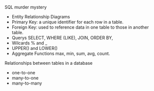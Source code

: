 SQL murder mystery
- Entity Relationship Diagrams
- Primary Key​: a unique identifier for each row in a table.
- Foreign Key​: used to reference data in one table to those in another table.
- Querys SELECT, WHERE (LIKE), JOIN, ORDER BY,
- Wilcards % and _ 
- UPPER() and LOWER()
- Aggregate Functions max, min, sum, avg, count.

Relationships between tables in a database
- one-to-one
- many-to-one
- many-to-many